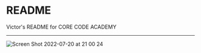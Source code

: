 # README
Victor's README for CORE CODE ACADEMY
____
![Screen Shot 2022-07-20 at 21 00 24](https://user-images.githubusercontent.com/109565598/180120663-30dea618-d407-44ee-aeab-e8125876d8ce.png)
